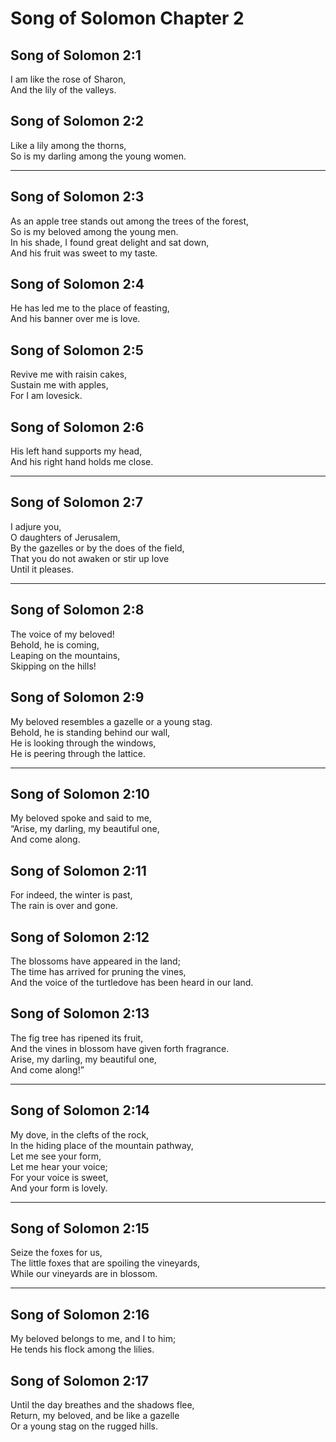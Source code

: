 # Song of Solomon Chapter 2

## Song of Solomon 2:1

I am like the rose of Sharon,  
And the lily of the valleys.

## Song of Solomon 2:2

Like a lily among the thorns,  
So is my darling among the young women.

---

## Song of Solomon 2:3

As an apple tree stands out among the trees of the forest,  
So is my beloved among the young men.  
In his shade, I found great delight and sat down,  
And his fruit was sweet to my taste.

## Song of Solomon 2:4

He has led me to the place of feasting,  
And his banner over me is love.

## Song of Solomon 2:5

Revive me with raisin cakes,  
Sustain me with apples,  
For I am lovesick.

## Song of Solomon 2:6

His left hand supports my head,  
And his right hand holds me close.

---

## Song of Solomon 2:7

I adjure you,  
O daughters of Jerusalem,  
By the gazelles or by the does of the field,  
That you do not awaken or stir up love  
Until it pleases.

---

## Song of Solomon 2:8

The voice of my beloved!  
Behold, he is coming,  
Leaping on the mountains,  
Skipping on the hills!

## Song of Solomon 2:9

My beloved resembles a gazelle or a young stag.  
Behold, he is standing behind our wall,  
He is looking through the windows,  
He is peering through the lattice.

---

## Song of Solomon 2:10

My beloved spoke and said to me,  
“Arise, my darling, my beautiful one,  
And come along.

## Song of Solomon 2:11

For indeed, the winter is past,  
The rain is over and gone.

## Song of Solomon 2:12

The blossoms have appeared in the land;  
The time has arrived for pruning the vines,  
And the voice of the turtledove has been heard in our land.

## Song of Solomon 2:13

The fig tree has ripened its fruit,  
And the vines in blossom have given forth fragrance.  
Arise, my darling, my beautiful one,  
And come along!”

---

## Song of Solomon 2:14

My dove, in the clefts of the rock,  
In the hiding place of the mountain pathway,  
Let me see your form,  
Let me hear your voice;  
For your voice is sweet,  
And your form is lovely.

---

## Song of Solomon 2:15

Seize the foxes for us,  
The little foxes that are spoiling the vineyards,  
While our vineyards are in blossom.

---

## Song of Solomon 2:16

My beloved belongs to me, and I to him;  
He tends his flock among the lilies.

## Song of Solomon 2:17

Until the day breathes and the shadows flee,  
Return, my beloved, and be like a gazelle  
Or a young stag on the rugged hills.
